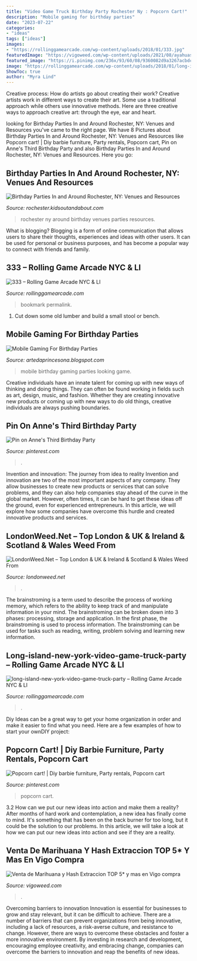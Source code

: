 ```yaml
---
title: "Video Game Truck Birthday Party Rochester Ny : Popcorn Cart!"
description: "Mobile gaming for birthday parties"
date: "2023-07-22"
categories:
- "ideas"
tags: ["ideas"]
images:
- "https://rollinggamearcade.com/wp-content/uploads/2018/01/333.jpg"
featuredImage: "https://vigoweed.com/wp-content/uploads/2021/08/ayahuasca-ceremonia-1619002146-768x376.jpg"
featured_image: "https://i.pinimg.com/236x/93/60/08/9360082d9a3267acbdcf5cb269046a72.jpg?nii=t"
image: "https://rollinggamearcade.com/wp-content/uploads/2018/01/long-island-new-york-video-game-truck-party-768x468.jpg"
ShowToc: true
author: "Myra Lind"
---
```



Creative process: How do artists go about creating their work?
Creative artists work in different ways to create their art. Some use a traditional approach while others use innovative methods. Here are three creative ways to approach creative art: through the eye, ear and heart.

	

		
looking for Birthday Parties In and Around Rochester, NY: Venues and Resources you've came to the right page. We have 8 Pictures about Birthday Parties In and Around Rochester, NY: Venues and Resources like Popcorn cart! | Diy barbie furniture, Party rentals, Popcorn cart, Pin on Anne&#039;s Third Birthday Party and also Birthday Parties In and Around Rochester, NY: Venues and Resources. Here you go:
		
    
## Birthday Parties In And Around Rochester, NY: Venues And Resources

<img loading=lazy src="http://rochester.kidsoutandabout.com/sites/default/files/styles/activity_image/public/gamin%20ride.jpg?itok=GQPiSVeP" onerror="this.onerror=null;this.src='https://tse1.mm.bing.net/th?id=OIP.jkKR0LNdZ54KfLOfkhlnPgHaHa&amp;pid=15.1';" alt="Birthday Parties In and Around Rochester, NY: Venues and Resources">

_Source: rochester.kidsoutandabout.com_

>rochester ny around birthday venues parties resources. 

	

What is blogging?
Blogging is a form of online communication that allows users to share their thoughts, experiences and ideas with other users. It can be used for personal or business purposes, and has become a popular way to connect with friends and family.

    
## 333 – Rolling Game Arcade NYC &amp; LI

<img loading=lazy src="https://rollinggamearcade.com/wp-content/uploads/2018/01/333.jpg" onerror="this.onerror=null;this.src='https://tse3.mm.bing.net/th?id=OIP.Di7CwWtY9TOGMnI0lOOfGAHaG0&amp;pid=15.1';" alt="333 – Rolling Game Arcade NYC &amp; LI">

_Source: rollinggamearcade.com_

>bookmark permalink. 

	

1. Cut down some old lumber and build a small stool or bench.

    
## Mobile Gaming For Birthday Parties

<img loading=lazy src="https://pbs.twimg.com/media/DOx2bFxW0AACiat.jpg" onerror="this.onerror=null;this.src='https://tse1.mm.bing.net/th?id=OIP.BmiiuSLXFwmEw1b0YtBd2QHaFj&amp;pid=15.1';" alt="Mobile Gaming For Birthday Parties">

_Source: artedaprincesona.blogspot.com_

>mobile birthday gaming parties looking game. 

	

Creative individuals have an innate talent for coming up with new ways of thinking and doing things. They can often be found working in fields such as art, design, music, and fashion. Whether they are creating innovative new products or coming up with new ways to do old things, creative individuals are always pushing boundaries.

    
## Pin On Anne&#039;s Third Birthday Party

<img loading=lazy src="https://i.pinimg.com/originals/65/89/96/6589961b728c62dbb7531c150f875509.png" onerror="this.onerror=null;this.src='https://tse1.mm.bing.net/th?id=OIP.Kb4ZeQ9ZCxSeJVqhEyqx-QHaHa&amp;pid=15.1';" alt="Pin on Anne&#039;s Third Birthday Party">

_Source: pinterest.com_

>. 

	

Invention and innovation: The journey from idea to reality
Invention and innovation are two of the most important aspects of any company. They allow businesses to create new products or services that can solve problems, and they can also help companies stay ahead of the curve in the global market. However, often times, it can be hard to get these ideas off the ground, even for experienced entrepreneurs. In this article, we will explore how some companies have overcome this hurdle and created innovative products and services.

    
## LondonWeed.Net – Top London &amp; UK &amp; Ireland &amp; Scotland &amp; Wales Weed From

<img loading=lazy src="http://comprarmarihuanamadrid.es/wp-content/uploads/2021/01/Diseno-sin-titulo-96.jpg" onerror="this.onerror=null;this.src='https://tse4.mm.bing.net/th?id=OIP.kDlS9KH9Y9EbNP9A4TwfIgAAAA&amp;pid=15.1';" alt="LondonWeed.Net – Top London &amp; UK &amp; Ireland &amp; Scotland &amp; Wales Weed From">

_Source: londonweed.net_

>. 

	

The brainstroming is a term used to describe the process of working memory, which refers to the ability to keep track of and manipulate information in your mind. The brainstroming can be broken down into 3 phases: processing, storage and application. In the first phase, the brainstroming is used to process information. The brainstroming can be used for tasks such as reading, writing, problem solving and learning new information.

    
## Long-island-new-york-video-game-truck-party – Rolling Game Arcade NYC &amp; LI

<img loading=lazy src="https://rollinggamearcade.com/wp-content/uploads/2018/01/long-island-new-york-video-game-truck-party-768x468.jpg" onerror="this.onerror=null;this.src='https://tse1.mm.bing.net/th?id=OIP.8UDms38Q8GSuQGnuipztZAHaEg&amp;pid=15.1';" alt="long-island-new-york-video-game-truck-party – Rolling Game Arcade NYC &amp; LI">

_Source: rollinggamearcade.com_

>. 

	

Diy Ideas can be a great way to get your home organization in order and make it easier to find what you need. Here are a few examples of how to start your ownDIY project: 

    
## Popcorn Cart! | Diy Barbie Furniture, Party Rentals, Popcorn Cart

<img loading=lazy src="https://i.pinimg.com/236x/93/60/08/9360082d9a3267acbdcf5cb269046a72.jpg?nii=t" onerror="this.onerror=null;this.src='https://tse4.mm.bing.net/th?id=OIP.ogE554SejYwbzRElmRjkYAAAAA&amp;pid=15.1';" alt="Popcorn cart! | Diy barbie furniture, Party rentals, Popcorn cart">

_Source: pinterest.com_

>popcorn cart. 

	

3.2 How can we put our new ideas into action and make them a reality?
After months of hard work and contemplation, a new idea has finally come to mind. It's something that has been on the back burner for too long, but it could be the solution to our problems. In this article, we will take a look at how we can put our new ideas into action and see if they are a reality.

    
## Venta De Marihuana Y Hash Extraccion TOP 5* Y Mas En Vigo Compra

<img loading=lazy src="https://vigoweed.com/wp-content/uploads/2021/08/ayahuasca-ceremonia-1619002146-768x376.jpg" onerror="this.onerror=null;this.src='https://tse2.mm.bing.net/th?id=OIP.vriQ7Y75k251UOp-qoZ_ogHaDo&amp;pid=15.1';" alt="Venta de Marihuana y Hash Extraccion TOP 5* y mas en Vigo compra">

_Source: vigoweed.com_

>. 

	

Overcoming barriers to innovation
Innovation is essential for businesses to grow and stay relevant, but it can be difficult to achieve. There are a number of barriers that can prevent organizations from being innovative, including a lack of resources, a risk-averse culture, and resistance to change.
However, there are ways to overcome these obstacles and foster a more innovative environment. By investing in research and development, encouraging employee creativity, and embracing change, companies can overcome the barriers to innovation and reap the benefits of new ideas.

